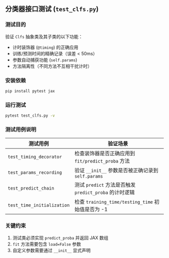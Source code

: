 ## 分类器接口测试 (`test_clfs.py`)

### 测试目的
验证 `Clfs` 抽象类及其子类的以下功能：
- 计时装饰器 (`@timing`) 的正确应用
- 训练/预测时间的精确记录（误差 < 50ms）
- 参数自动捕获功能 (`self.params`)
- 方法隔离性（不同方法不互相干扰计时）

### 安装依赖
```bash
pip install pytest jax
```

### 运行测试
```bash
pytest test_clfs.py -v
```

### 测试用例说明
| 测试用例                  | 验证场景                                                                 |
|--------------------------|--------------------------------------------------------------------------|
| `test_timing_decorator`  | 检查装饰器是否正确应用到 `fit/predict_proba` 方法                        |
| `test_params_recording`  | 验证 `__init__` 参数是否被正确记录到 `self.params`                       |
| `test_predict_chain`      | 测试 `predict` 方法是否触发 `predict_proba` 的计时逻辑                   |
| `test_time_initialization` | 检查 `training_time/testing_time` 初始值是否为 -1                       |

### 关键约束
1. 测试类必须实现 `predict_proba` 并返回 JAX 数组
2. `fit` 方法需要包含 `load=False` 参数
3. 自定义参数需要通过 `__init__` 显式声明
